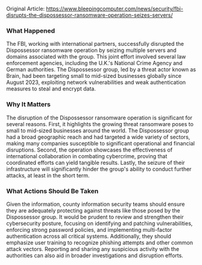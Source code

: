 Original Article: https://www.bleepingcomputer.com/news/security/fbi-disrupts-the-dispossessor-ransomware-operation-seizes-servers/

### What Happened

The FBI, working with international partners, successfully disrupted the Dispossessor ransomware operation by seizing multiple servers and domains associated with the group. This joint effort involved several law enforcement agencies, including the U.K.'s National Crime Agency and German authorities. The Dispossessor group, led by a threat actor known as Brain, had been targeting small to mid-sized businesses globally since August 2023, exploiting network vulnerabilities and weak authentication measures to steal and encrypt data.

### Why It Matters

The disruption of the Dispossessor ransomware operation is significant for several reasons. First, it highlights the growing threat ransomware poses to small to mid-sized businesses around the world. The Dispossessor group had a broad geographic reach and had targeted a wide variety of sectors, making many companies susceptible to significant operational and financial disruptions. Second, the operation showcases the effectiveness of international collaboration in combating cybercrime, proving that coordinated efforts can yield tangible results. Lastly, the seizure of their infrastructure will significantly hinder the group's ability to conduct further attacks, at least in the short term.

### What Actions Should Be Taken

Given the information, county information security teams should ensure they are adequately protecting against threats like those posed by the Dispossessor group. It would be prudent to review and strengthen their cybersecurity posture, focusing on identifying and patching vulnerabilities, enforcing strong password policies, and implementing multi-factor authentication across all critical systems. Additionally, they should emphasize user training to recognize phishing attempts and other common attack vectors. Reporting and sharing any suspicious activity with the authorities can also aid in broader investigations and disruption efforts.